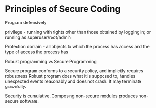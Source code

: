 # Principles of Secure Coding

Program defensively

privilege - running with rights other than those obtained by logging in; or running as superuser/root/admin

Protection domain - all objects to which the process has access and the type of access the process has

Robust programming vs Secure Programming

Secure program conforms to a security policy, and implicitly requires robustness
Robust program does what it is supposed to, handles unexpected events reasonably and does not crash. It may terminate gracefully.

Security is cumulative. Composing non-secure modules produces non-secure software.
